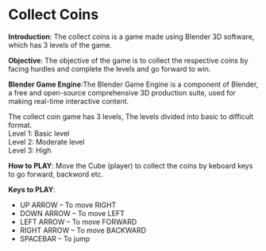 # Collect Coins
<b>Introduction</b>: The collect coins is a game made using Blender 3D software, which has 3 levels of the game. <br/>

<a src="https://github.com/SandeepLavhate/Collect_Coins_Game/blob/master/Menu_screen.gif">

<b>Objective</b>: The objective of the game is to collect the respective coins by facing hurdles and complete the levels and go forward to win. 

<b>Blender Game Engine</b>:The Blender Game Engine is a component of Blender, a free and open-source comprehensive 3D production suite, used for making real-time interactive content.

The collect coin game has 3 levels, The levels divided into basic to difficult format.<br/>
  Level 1: Basic level<br/>
  Level 2: Moderate level<br/>
  Level 3: High 
  
<b>How to PLAY</b>:
Move the Cube (player) to collect the coins by keboard keys to go forward, backword etc. 

<B>Keys to PLAY</B>: 
<UL>
  <LI>UP ARROW – To move RIGHT </LI>
 <LI> DOWN ARROW – To move LEFT</LI>
 <LI>LEFT ARROW – To move FORWARD </LI>
 <LI>RIGHT ARROW – To move BACKWARD</LI>
 <LI>SPACEBAR – To jump</LI>
  </LI>
